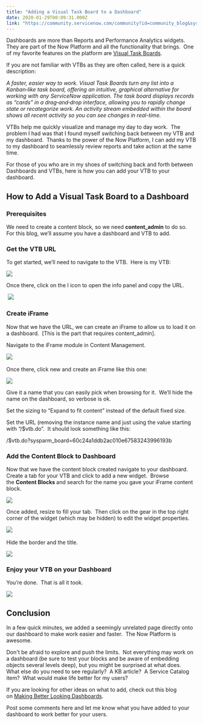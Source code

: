 ```yaml
---
title: "Adding a Visual Task Board to a Dashboard"
date: 2020-01-29T00:09:31.000Z
link: "https://community.servicenow.com/community?id=community_blog&sys_id=5b1edeb6db2604545ed4a851ca961968"
---
```

<p>Dashboards are more than Reports and Performance Analytics widgets.  They are part of the Now Platform and all the functionality that brings.  One of my favorite features on the platform are <a href="https://www.servicenow.com/products/servicenow-platform/visual-task-boards.html" rel="nofollow">Visual Task Boards</a>. </p>
<p>If you are not familiar with VTBs as they are often called, here is a quick description: </p>
<p><em>A faster, easier way to work. Visual Task Boards turn any list into a Kanban‑like task board, offering an intuitive, graphical alternative for working with any ServiceNow application. The task board displays records as “cards” in a drag‑and‑drop interface, allowing you to rapidly change state or recategorize work. An activity stream embedded within the board shows all recent activity so you can see changes in real-time.</em> </p>
<p>VTBs help me quickly visualize and manage my day to day work.  The problem I had was that I found myself switching back between my VTB and my dashboard.  Thanks to the power of the Now Platform, I can add my VTB to my dashboard to seamlessly review reports and take action at the same time. </p>
<p>For those of you who are in my shoes of switching back and forth between Dashboards and VTBs, here is how you can add your VTB to your dashboard. </p>
<h2>How to Add a Visual Task Board to a Dashboard  </h2>
<h3>Prerequisites </h3>
<p>We need to create a content block, so we need <strong>content_admin</strong> to do so.  For this blog, we’ll assume you have a dashboard and VTB to add. </p>
<h3>Get the VTB URL </h3>
<p>To get started, we’ll need to navigate to the VTB.  Here is my VTB: </p>
<p><img style="max-width: 100%; max-height: 480px;" src="https://community.servicenow.com/914c5e72dbe204545ed4a851ca96192d.iix" /></p>
<p>Once there, click on the I icon to open the info panel and copy the URL. </p>
<p> <img style="max-width: 100%; max-height: 480px;" src="https://community.servicenow.com/3e6cdaf2dbe204545ed4a851ca961905.iix" /></p>
<h3>Create iFrame </h3>
<p>Now that we have the URL, we can create an iFrame to allow us to load it on a dashboard.  [This is the part that requires content_admin]. </p>
<p>Navigate to the iFrame module in Content Management. </p>
<p><img style="max-width: 100%; max-height: 480px;" src="https://community.servicenow.com/9b8c5a76dbe204545ed4a851ca961977.iix" /> </p>
<p>Once there, click new and create an iFrame like this one: </p>
<p><img style="max-width: 100%; max-height: 480px;" src="https://community.servicenow.com/169cd2b6dbe204545ed4a851ca9619dd.iix" /></p>
<p>Give it a name that you can easily pick when browsing for it.  We’ll hide the name on the dashboard, so verbose is ok.   </p>
<p>Set the sizing to “Expand to fit content” instead of the default fixed size. </p>
<p>Set the URL (removing the instance name and just using the value starting with “/$vtb.do”.  It should look something like this: </p>
<p>/$vtb.do?sysparm_board&#61;60c24a1ddb2ac010e67583243996193b </p>
<h3>Add the Content Block to Dashboard </h3>
<p>Now that we have the content block created navigate to your dashboard.  Create a tab for your VTB and click to add a new widget.  Browse the <strong>Content Blocks</strong><strong> </strong>and search for the name you gave your iFrame content block. </p>
<p><img style="max-width: 100%; max-height: 480px;" src="https://community.servicenow.com/fecc5e3adbe204545ed4a851ca9619a2.iix" /></p>
<p>Once added, resize to fill your tab.  Then click on the gear in the top right corner of the widget (which may be hidden) to edit the widget properties. </p>
<p><img style="max-width: 100%; max-height: 480px;" src="https://community.servicenow.com/66dcda7adbe204545ed4a851ca96195f.iix" /> </p>
<p>Hide the border and the title. </p>
<p><img style="max-width: 100%; max-height: 480px;" src="https://community.servicenow.com/6bec1ebadbe204545ed4a851ca961997.iix" /></p>
<h3>Enjoy your VTB on your Dashboard </h3>
<p>You’re done.  That is all it took. </p>
<p><img style="max-width: 100%; max-height: 480px;" src="https://community.servicenow.com/ee2d927edbe204545ed4a851ca9619d2.iix" /></p>
<h2>Conclusion </h2>
<p>In a few quick minutes, we added a seemingly unrelated page directly onto our dashboard to make work easier and faster.  The Now Platform is awesome.   </p>
<p>Don&#39;t be afraid to explore and push the limits.  Not everything may work on a dashboard (be sure to test your blocks and be aware of embedding objects several levels deep), but you might be surprised at what does.  What else do you need to see regularly?  A KB article?  A Service Catalog item?  What would make life better for my users? </p>
<p>If you are looking for other ideas on what to add, check out this blog on <a href="https://community.servicenow.com/community?id&#61;community_blog&amp;sys_id&#61;29ec2e65dbd0dbc01dcaf3231f9619a4" rel="nofollow">Making Better Looking Dashboards</a>. </p>
<p>Post some comments here and let me know what you have added to your dashboard to work better for your users.</p>